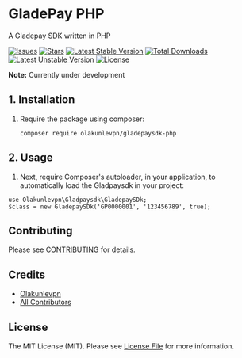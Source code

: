 # GladePay PHP

 A Gladepay SDK written in PHP


 [![Issues](https://img.shields.io/github/issues/olakunlevpn/gladepaysdk-php?style=flat-square)](https://github.com/olakunlevpn/gladepaysdk-php/issues)
 [![Stars](https://img.shields.io/github/stars/olakunlevpn/gladepaysdk-php)](https://github.com/olakunlevpn/gladepaysdk-php/stargazers)
 [![Latest Stable Version](https://poser.pugx.org/olakunlevpn/gladepaysdk-php/v/stable)](https://packagist.org/packages/olakunlevpn/gladepaysdk-php)
 [![Total Downloads](https://poser.pugx.org/olakunlevpn/gladepaysdk-php/downloads)](https://packagist.org/packages/olakunlevpn/gladepaysdk-php)
 [![Latest Unstable Version](https://poser.pugx.org/olakunlevpn/gladepaysdk-php/v/unstable)](https://packagist.org/packages/olakunlevpn/gladepaysdk-php)
 [![License](https://poser.pugx.org/olakunlevpn/gladepaysdk-php/license)](https://packagist.org/packages/olakunlevpn/gladepaysdk-php)




**Note:** Currently under development

## 1. Installation

1. Require the package using composer:

    ```
    composer require olakunlevpn/gladepaysdk-php
    ```


## 2. Usage

1. Next, require Composer's autoloader, in your application, to automatically load the Gladpaysdk in your project:
```
use Olakunlevpn\Gladpaysdk\GladepaySDk;
$class = new GladepaySDk('GP0000001', '123456789', true);
```


## Contributing

Please see [CONTRIBUTING](https://github.com/olakunlevpn/gladepaysdk-php/blob/master/CONTRIBUTING.md) for details.

## Credits

- [Olakunlevpn](https://github.com/olakunlevpn)
- [All Contributors](https://github.com/olakunlevpn/gladpaysdk-php/contributors)

## License

The MIT License (MIT). Please see [License File](LICENSE.md) for more information.
